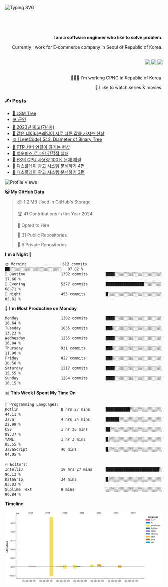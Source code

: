 ![Typing SVG](https://readme-typing-svg.herokuapp.com/?lines=Hello,+I'm+Changkwon+😎&height=150&width=1024&size=40&color=458588&background=282828&center=true&vCenter=true&multiline=false&duration=2000&pause=0)

<div align=right>
  <br/>
  <br/>  
  <br/>
  
  **I am a software engineer who like to solve problem.**<br/>
  
  Currently I work for E-commerce company in Seoul of Republic of Korea.<br/>
  <br/>

  <a href="https://www.linkedin.com/in/spearkkk/" target="_blank">
    <img src="https://img.shields.io/badge/LinkedIn-305D61.svg?&style=for-the-badge&logo=linkedin&logoColor=ffffff&labelColor=305D61&logoWidth=20"/>
  </a>
  <a href="http://spearkkk.dev/en/resume/" target="_blank">
    <img src="https://img.shields.io/badge/resume-305D61.svg?&style=for-the-badge&logo=ReadtheDocs&logoColor=ffffff&labelColor=305D61&logoWidth=20"/>
  </a>
  <a href="https://spearkkk.dev/" target="_blank">
    <img src="https://img.shields.io/badge/blog-305D61.svg?&style=for-the-badge&logo=ReadtheDocs&logoColor=ffffff&labelColor=305D61&logoWidth=20"/>
  </a>
  
  <br/>
  <br/>
  
  👨🏼‍💻 I'm working CPNG in Republic of Korea.
  <br/>
  
  🍿 I like to watch series & movies.
  <br/>

</div>
  
<div align=left>
  
  <div>
    
  ### ✍️ Posts
    
  </div>
  
  <!-- BLOGPOSTS:START -->
- [🌽 LSM Tree](https://spearkkk.dev/lsm-tree)
- [🪖 군인](https://spearkkk.dev/soldier)
- [📝 2023년 회고(7년차)](https://spearkkk.dev/7%EB%85%84%EC%B0%A8-%ED%9A%8C%EA%B3%A0)
- [🍞 같은 데이터프레임이 서로 다른 값을 가지는 현상](https://spearkkk.dev/two-dataframe-have-another-value)
- [🫑 [LeetCode] 543. Diameter of Binary Tree](https://spearkkk.dev/leetcode-543-diameter-of-binary-tree)
- [🍂 FTP 서버 연결이 끊기는 현상](https://spearkkk.dev/ftp-server-connection-failure)
- [🍆 백오피스 로그인 간헐적 실패](https://spearkkk.dev/back-office-login-failure)
- [🧄 ES의 CPU 사용량 100% 문제 해결](https://spearkkk.dev/es-cpu-100-trouble-shooting)
- [🍈 디스플레이 광고 시스템 분석하기 4편](https://spearkkk.dev/display-advertising-system-analysis-4)
- [🍊 디스플레이 광고 시스템 분석하기 3편](https://spearkkk.dev/display-advertising-system-analysis-3)
<!-- BLOGPOSTS:END -->

  
<!--START_SECTION:waka-->
![Profile Views](http://img.shields.io/badge/Profile%20Views-3-blue)

**🐱 My GitHub Data** 

> 📦 1.2 MB Used in GitHub's Storage 
 > 
> 🏆 41 Contributions in the Year 2024
 > 
> 💼 Opted to Hire
 > 
> 📜 31 Public Repositories 
 > 
> 🔑 6 Private Repositories 
 > 
**I'm a Night 🦉** 

```text
🌞 Morning                612 commits         ██░░░░░░░░░░░░░░░░░░░░░░░   07.82 % 
🌆 Daytime                1382 commits        ████░░░░░░░░░░░░░░░░░░░░░   17.66 % 
🌃 Evening                5377 commits        █████████████████░░░░░░░░   68.71 % 
🌙 Night                  455 commits         █░░░░░░░░░░░░░░░░░░░░░░░░   05.81 % 
```
📅 **I'm Most Productive on Monday** 

```text
Monday                   1302 commits        ████░░░░░░░░░░░░░░░░░░░░░   16.64 % 
Tuesday                  1035 commits        ███░░░░░░░░░░░░░░░░░░░░░░   13.23 % 
Wednesday                1255 commits        ████░░░░░░░░░░░░░░░░░░░░░   16.04 % 
Thursday                 931 commits         ███░░░░░░░░░░░░░░░░░░░░░░   11.90 % 
Friday                   822 commits         ███░░░░░░░░░░░░░░░░░░░░░░   10.50 % 
Saturday                 1217 commits        ████░░░░░░░░░░░░░░░░░░░░░   15.55 % 
Sunday                   1264 commits        ████░░░░░░░░░░░░░░░░░░░░░   16.15 % 
```


📊 **This Week I Spent My Time On** 

```text
💬 Programming Languages: 
Kotlin                   8 hrs 27 mins       ███████████░░░░░░░░░░░░░░   44.11 % 
Java                     4 hrs 24 mins       ██████░░░░░░░░░░░░░░░░░░░   22.99 % 
CSS                      1 hr 36 mins        ██░░░░░░░░░░░░░░░░░░░░░░░   08.37 % 
YAML                     1 hr 3 mins         █░░░░░░░░░░░░░░░░░░░░░░░░   05.55 % 
JavaScript               46 mins             █░░░░░░░░░░░░░░░░░░░░░░░░   04.05 % 

🔥 Editors: 
IntelliJ                 18 hrs 27 mins      ████████████████████████░   96.13 % 
DataGrip                 34 mins             █░░░░░░░░░░░░░░░░░░░░░░░░   03.03 % 
Sublime Text             9 mins              ░░░░░░░░░░░░░░░░░░░░░░░░░   00.84 % 
```

**Timeline**

![Lines of Code chart](https://raw.githubusercontent.com/spearkkk/spearkkk/main/assets/bar_graph.png)


<!--END_SECTION:waka-->
</div>

